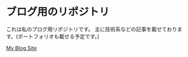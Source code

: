 # ブログ用のリポジトリ

これは私のブログ用リポジトリです。
主に技術系などの記事を載せております。(ポートフォリオも載せる予定です。)

[My Blog Site](https://n-atsushi.github.io/myblog/)
